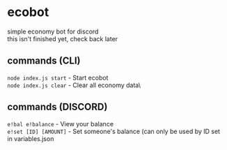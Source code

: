 # ecobot
simple economy bot for discord\
this isn't finished yet, check back later
## commands (CLI)
`node index.js start` - Start ecobot\
`node index.js clear` - Clear all economy data\
## commands (DISCORD)
`e!bal e!balance` - View your balance\
`e!set [ID] [AMOUNT]` - Set someone's balance (can only be used by ID set in variables.json
